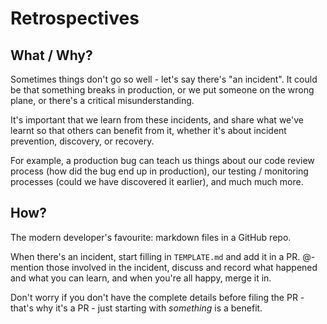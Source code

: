 # Retrospectives

## What / Why?

Sometimes things don't go so well - let's say there's "an incident".
It could be that something breaks in production, or we put someone on the wrong plane, or there's a critical misunderstanding.

It's important that we learn from these incidents, and share what we've learnt so that others can benefit from it, whether it's about incident prevention, discovery, or recovery.

For example, a production bug can teach us things about our code review process (how did the bug end up in production), our testing / monitoring processes (could we have discovered it earlier), and much much more.

## How?

The modern developer's favourite: markdown files in a GitHub repo.

When there's an incident, start filling in `TEMPLATE.md` and add it in a PR. @-mention those involved in the incident, discuss and record what happened and what you can learn, and when you're all happy, merge it in.

Don't worry if you don't have the complete details before filing the PR - that's why it's a PR - just starting with _something_ is a benefit.
